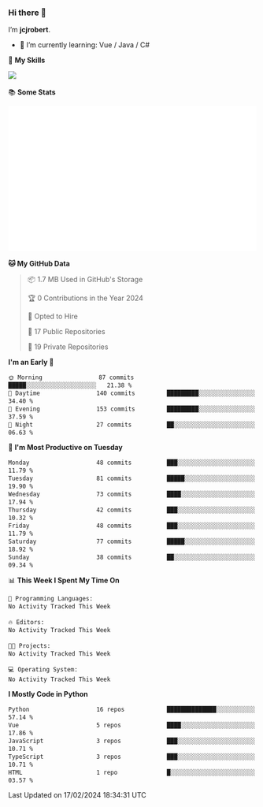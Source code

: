 ### Hi there 👋

I’m **jcjrobert**.

- 🌱 I’m currently learning: Vue / Java / C#

🌟 **My Skills**

![](https://img.shields.io/badge/-Python-3e74a2?style=flat-square&logo=Python&logoColor=fff)

📚 **Some Stats**

![](https://github.com/jcjrobert/github-stats/blob/master/generated/overview.svg)

<!--START_SECTION:waka-->
**🐱 My GitHub Data** 

> 📦 1.7 MB Used in GitHub's Storage 
 > 
> 🏆 0 Contributions in the Year 2024
 > 
> 💼 Opted to Hire
 > 
> 📜 17 Public Repositories 
 > 
> 🔑 19 Private Repositories 
 > 
**I'm an Early 🐤** 

```text
🌞 Morning                87 commits          █████░░░░░░░░░░░░░░░░░░░░   21.38 % 
🌆 Daytime                140 commits         █████████░░░░░░░░░░░░░░░░   34.40 % 
🌃 Evening                153 commits         █████████░░░░░░░░░░░░░░░░   37.59 % 
🌙 Night                  27 commits          ██░░░░░░░░░░░░░░░░░░░░░░░   06.63 % 
```
📅 **I'm Most Productive on Tuesday** 

```text
Monday                   48 commits          ███░░░░░░░░░░░░░░░░░░░░░░   11.79 % 
Tuesday                  81 commits          █████░░░░░░░░░░░░░░░░░░░░   19.90 % 
Wednesday                73 commits          ████░░░░░░░░░░░░░░░░░░░░░   17.94 % 
Thursday                 42 commits          ███░░░░░░░░░░░░░░░░░░░░░░   10.32 % 
Friday                   48 commits          ███░░░░░░░░░░░░░░░░░░░░░░   11.79 % 
Saturday                 77 commits          █████░░░░░░░░░░░░░░░░░░░░   18.92 % 
Sunday                   38 commits          ██░░░░░░░░░░░░░░░░░░░░░░░   09.34 % 
```


📊 **This Week I Spent My Time On** 

```text
💬 Programming Languages: 
No Activity Tracked This Week

🔥 Editors: 
No Activity Tracked This Week

🐱‍💻 Projects: 
No Activity Tracked This Week

💻 Operating System: 
No Activity Tracked This Week
```

**I Mostly Code in Python** 

```text
Python                   16 repos            ██████████████░░░░░░░░░░░   57.14 % 
Vue                      5 repos             ████░░░░░░░░░░░░░░░░░░░░░   17.86 % 
JavaScript               3 repos             ███░░░░░░░░░░░░░░░░░░░░░░   10.71 % 
TypeScript               3 repos             ███░░░░░░░░░░░░░░░░░░░░░░   10.71 % 
HTML                     1 repo              █░░░░░░░░░░░░░░░░░░░░░░░░   03.57 % 
```




 Last Updated on 17/02/2024 18:34:31 UTC
<!--END_SECTION:waka-->
